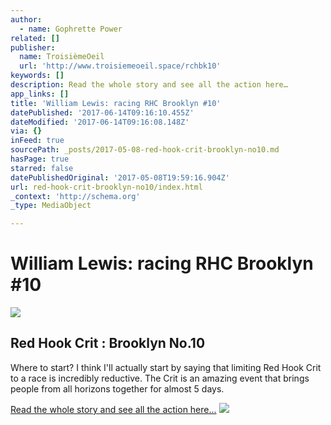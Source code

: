 ```yaml
---
author:
  - name: Gophrette Power
related: []
publisher:
  name: TroisièmeOeil
  url: 'http://www.troisiemeoeil.space/rchbk10'
keywords: []
description: Read the whole story and see all the action here…
app_links: []
title: 'William Lewis: racing RHC Brooklyn #10'
datePublished: '2017-06-14T09:16:10.455Z'
dateModified: '2017-06-14T09:16:08.148Z'
via: {}
inFeed: true
sourcePath: _posts/2017-05-08-red-hook-crit-brooklyn-no10.md
hasPage: true
starred: false
datePublishedOriginal: '2017-05-08T19:59:16.904Z'
url: red-hook-crit-brooklyn-no10/index.html
_context: 'http://schema.org'
_type: MediaObject

---
```

# William Lewis: racing RHC Brooklyn \#10
![](https://the-grid-user-content.s3-us-west-2.amazonaws.com/aa4a66d7-4548-4739-9126-fefcd2911660.jpg)

<article style=""><h1>Red Hook Crit : Brooklyn No.10</h1><p>Where to start? I think I'll actually start by saying that limiting Red Hook Crit to a race is incredibly reductive. The Crit is an amazing event that brings people from all horizons together for almost 5 days.</p></article>

[Read the whole story and see all the action here...][0]
![](https://the-grid-user-content.s3-us-west-2.amazonaws.com/24830cbc-3b66-4423-b673-1bdfbf44967f.jpg)

[0]: http://www.troisiemeoeil.space/rchbk10 "Read more..."